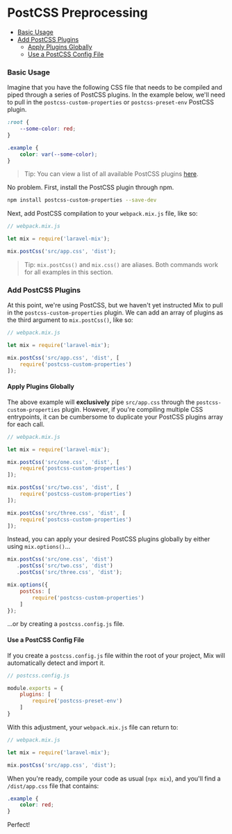 # PostCSS Preprocessing

-   [Basic Usage](#basic-usage)
-   [Add PostCSS Plugins](#add-postcss-plugins)
    -   [Apply Plugins Globally](#apply-plugins-globally)
    -   [Use a PostCSS Config File](#use-a-postcss-config-file)

### Basic Usage

Imagine that you have the following CSS file that needs to be compiled and piped through a series of PostCSS plugins. In the example below,
we'll need to pull in the `postcss-custom-properties` or `postcss-preset-env` PostCSS plugin.

```css
:root {
    --some-color: red;
}

.example {
    color: var(--some-color);
}
```

> Tip: You can view a list of all available PostCSS plugins [here](https://github.com/postcss/postcss#plugins).

No problem. First, install the PostCSS plugin through npm.

```bash
npm install postcss-custom-properties --save-dev
```

Next, add PostCSS compilation to your `webpack.mix.js` file, like so:

```js
// webpack.mix.js

let mix = require('laravel-mix');

mix.postCss('src/app.css', 'dist');
```

> Tip: `mix.postCss()` and `mix.css()` are aliases. Both commands work for all examples in this section.

### Add PostCSS Plugins

At this point, we're using PostCSS, but we haven't yet instructed Mix to pull in the `postcss-custom-properties` plugin. We can add an array 
of plugins as the third argument to `mix.postCss()`, like so:

```js
// webpack.mix.js

let mix = require('laravel-mix');

mix.postCss('src/app.css', 'dist', [
    require('postcss-custom-properties')
]);
```

#### Apply Plugins Globally

The above example will **exclusively** pipe `src/app.css` through the `postcss-custom-properties` plugin. However, if you're compiling multiple CSS entrypoints, it can be cumbersome to duplicate your PostCSS plugins array for each call.

```js
// webpack.mix.js

let mix = require('laravel-mix');

mix.postCss('src/one.css', 'dist', [
    require('postcss-custom-properties')
]);

mix.postCss('src/two.css', 'dist', [
    require('postcss-custom-properties')
]);

mix.postCss('src/three.css', 'dist', [
    require('postcss-custom-properties')
]);
```

Instead, you can apply your desired PostCSS plugins globally by either using `mix.options()`...

~~~js
mix.postCss('src/one.css', 'dist')
   .postCss('src/two.css', 'dist')
   .postCss('src/three.css', 'dist');

mix.options({
    postCss: [
        require('postcss-custom-properties') 
    ]
});
~~~

...or by creating a `postcss.config.js` file.

#### Use a PostCSS Config File

If you create a `postcss.config.js` file within the root of your project, Mix will automatically detect and import it.

~~~js
// postcss.config.js

module.exports = {
    plugins: [
        require('postcss-preset-env')
    ]
}
~~~

With this adjustment, your `webpack.mix.js` file can return to:

```js
// webpack.mix.js

let mix = require('laravel-mix');

mix.postCss('src/app.css', 'dist');
```

When you're ready, compile your code as usual (`npx mix`), and you'll find a `/dist/app.css` file that contains:

```css
.example {
    color: red;
}
```

Perfect!
